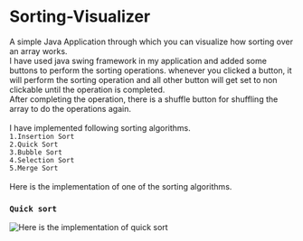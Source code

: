 # Sorting-Visualizer
A simple Java Application through which you can visualize how sorting over an array works.
<br>
I have used java swing framework in my application and added some buttons to perform the sorting operations.
whenever you clicked a button, it will perform the sorting operation and all other button will get set to non clickable until the operation is completed.<br>
After completing the operation, there is a shuffle button for shuffling the array to do the operations again.
<br><br>
I have implemented following sorting algorithms.
<br>
`1.Insertion Sort`
<br>
`2.Quick Sort`
<br>
`3.Bubble Sort`
<br>
`4.Selection Sort`
<br>
`5.Merge Sort`
<br><br>
Here is the implementation of one of the sorting algorithms.<br>
### `Quick sort`
![Here is the implementation of quick sort](https://s6.gifyu.com/images/quick-sort.gif)
